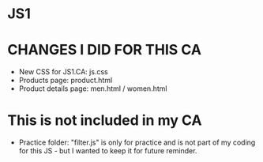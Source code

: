 # JS1

# CHANGES I DID FOR THIS CA

- New CSS for JS1.CA: js.css
- Products page: product.html
- Product details page: men.html / women.html

# This is not included in my CA

- Practice folder: "filter.js" is only for practice and is not part of my coding for this JS - but I wanted to keep it for future reminder.
